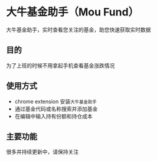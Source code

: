 # 大牛基金助手（Mou Fund）
大牛基金助手，实时查看您关注的基金，助您快速获取实时数据

## 目的
为了上班的时候不用拿起手机查看基金涨跌情况

## 使用方式
- chrome extension 安装`大牛基金助手`
- 通过基金代码或名称搜索并添加基金
- 在编辑中输入持有份额和持仓成本

## 主要功能
很多并持续更新中，请保持关注